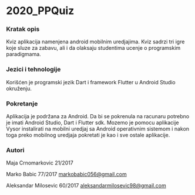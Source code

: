 # 2020_PPQuiz

### Kratak opis
Kviz aplikacija namenjena android mobilnim uredjajima. Kviz sadrzi tri igre koje sluze za zabavu, ali i da olaksaju studentima ucenje o programskim paradigmama.

### Jezici i tehnologije
Korišćen je programski jezik Dart i framework Flutter u Android Studio okruženju.

### Pokretanje
Aplikacija je podržana za Android. Da bi se pokrenula na racunaru potrebno je imati Android Studio, Dart i Flutter sdk. Mozemo je pomocu aplikacije Vysor instalirati na mobilni uredjaj sa Android operativnim sistemom i nakon toga preko mobilnog uredjaja pokretati je kao i sve ostale aplikacije. 

### Autori

Maja Crnomarkovic 21/2017

Marko Babic 77/2017 markobabic056@gmail.com

Aleksandar Milosevic 60/2017 aleksandarmilosevic98@gmail.com
